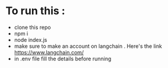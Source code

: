 # To run this :
  - clone this repo
  - npm i
  - node index.js
  - make sure to make an account on langchain . Here's the link https://www.langchain.com/
  - in .env file fill the details before running
